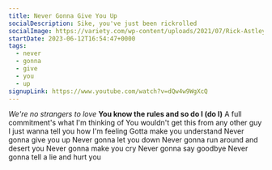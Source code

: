 ```yaml
---
title: Never Gonna Give You Up
socialDescription: Sike, you've just been rickrolled
socialImage: https://variety.com/wp-content/uploads/2021/07/Rick-Astley-Never-Gonna-Give-You-Up.png?w=1024
startDate: 2023-06-12T16:54:47+0000
tags:
  - never
  - gonna
  - give
  - you
  - up
signupLink: https://www.youtube.com/watch?v=dQw4w9WgXcQ
---
```


_We're no strangers to love_
**You know the rules and so do I (do I)**
A full commitment's what I'm thinking of
You wouldn't get this from any other guy
I just wanna tell you how I'm feeling
Gotta make you understand
Never gonna give you up
Never gonna let you down
Never gonna run around and desert you
Never gonna make you cry
Never gonna say goodbye
Never gonna tell a lie and hurt you

